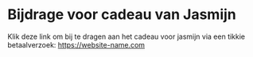 # Bijdrage voor cadeau van Jasmijn
Klik deze link om bij te dragen aan het cadeau voor jasmijn via een tikkie betaalverzoek: <https://website-name.com>
